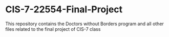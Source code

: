 # CIS-7-22554-Final-Project
This repository contains the Doctors without Borders program and all other files related to the final project of CIS-7 class
